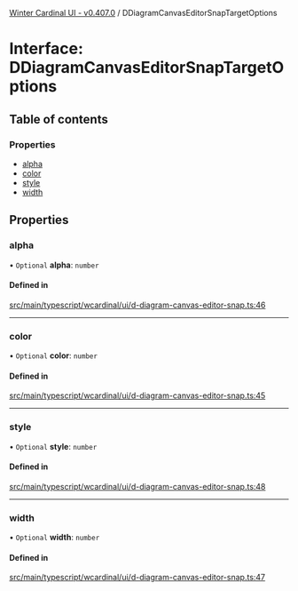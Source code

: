 [Winter Cardinal UI - v0.407.0](../index.md) / DDiagramCanvasEditorSnapTargetOptions

# Interface: DDiagramCanvasEditorSnapTargetOptions

## Table of contents

### Properties

- [alpha](DDiagramCanvasEditorSnapTargetOptions.md#alpha)
- [color](DDiagramCanvasEditorSnapTargetOptions.md#color)
- [style](DDiagramCanvasEditorSnapTargetOptions.md#style)
- [width](DDiagramCanvasEditorSnapTargetOptions.md#width)

## Properties

### alpha

• `Optional` **alpha**: `number`

#### Defined in

[src/main/typescript/wcardinal/ui/d-diagram-canvas-editor-snap.ts:46](https://github.com/winter-cardinal/winter-cardinal-ui/blob/v0.407.0/src/main/typescript/wcardinal/ui/d-diagram-canvas-editor-snap.ts#L46)

___

### color

• `Optional` **color**: `number`

#### Defined in

[src/main/typescript/wcardinal/ui/d-diagram-canvas-editor-snap.ts:45](https://github.com/winter-cardinal/winter-cardinal-ui/blob/v0.407.0/src/main/typescript/wcardinal/ui/d-diagram-canvas-editor-snap.ts#L45)

___

### style

• `Optional` **style**: `number`

#### Defined in

[src/main/typescript/wcardinal/ui/d-diagram-canvas-editor-snap.ts:48](https://github.com/winter-cardinal/winter-cardinal-ui/blob/v0.407.0/src/main/typescript/wcardinal/ui/d-diagram-canvas-editor-snap.ts#L48)

___

### width

• `Optional` **width**: `number`

#### Defined in

[src/main/typescript/wcardinal/ui/d-diagram-canvas-editor-snap.ts:47](https://github.com/winter-cardinal/winter-cardinal-ui/blob/v0.407.0/src/main/typescript/wcardinal/ui/d-diagram-canvas-editor-snap.ts#L47)
